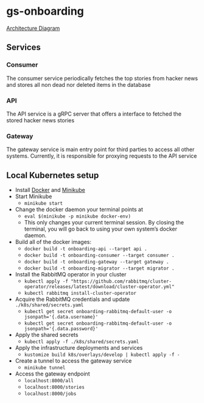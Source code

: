 # gs-onboarding

[Architecture Diagram](https://lucid.app/lucidchart/invitations/accept/inv_b0ee37ba-6710-41c4-be4e-b4992c2d6e0d)

## Services

### Consumer

The consumer service periodically fetches the top stories from hacker news and stores all non dead nor deleted items in the database

### API

The API service is a gRPC server that offers a interface to fetched the stored hacker news stories

### Gateway

The gateway service is main entry point for third parties to access all other systems. Currently, it is responsible for proxying requests to the API service

## Local Kubernetes setup

- Install [Docker](https://docs.docker.com/get-docker/) and [Minikube](https://minikube.sigs.k8s.io/docs/start/)
- Start Minikube 
    - `minikube start`
- Change the docker daemon your terminal points at 
    - `eval $(minikube -p minikube docker-env)`
    - This only changes your current terminal session. By closing the terminal, you will go back to using your own system’s docker daemon.
- Build all of the docker images:
    - `docker build -t onboarding-api --target api .`
    - `docker build -t onboarding-consumer --target consumer .`
    - `docker build -t onboarding-gateway --target gateway .`
    - `docker build -t onboarding-migrator --target migrator .`
- Install the RabbitMQ operator in your cluster 
    - `kubectl apply -f "https://github.com/rabbitmq/cluster-operator/releases/latest/download/cluster-operator.yml"`
    - `kubectl rabbitmq install-cluster-operator`
- Acquire the RabbitMQ credentials and update `./k8s/shared/secrets.yaml`
    - `kubectl get secret onboarding-rabbitmq-default-user -o jsonpath='{.data.username}'`
    - `kubectl get secret onboarding-rabbitmq-default-user -o jsonpath='{.data.password}'`
- Apply the shared secrets
    - `kubectl apply -f ./k8s/shared/secrets.yaml`
- Apply the infrastructure deployments and services
    - `kustomize build k8s/overlays/develop | kubectl apply -f -`
- Create a tunnel to access the gateway service
    - `minikube tunnel`
- Access the gateway endpoint
    - `localhost:8000/all`
    - `localhost:8000/stories`
    - `localhost:8000/jobs`